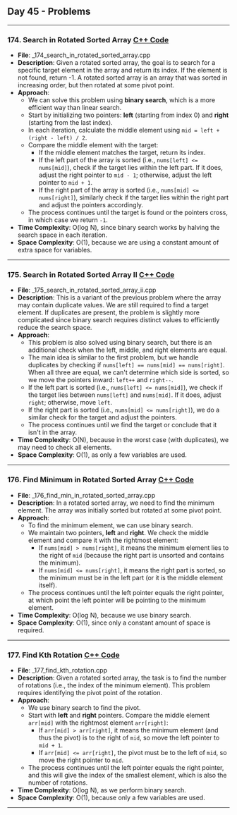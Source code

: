 ## Day 45 - Problems

---

### 174. **Search in Rotated Sorted Array** [C++ Code](./_174_search_in_rotated_sorted_array.cpp)
   - **File**: _174_search_in_rotated_sorted_array.cpp
   - **Description**: Given a rotated sorted array, the goal is to search for a specific target element in the array and return its index. If the element is not found, return -1. A rotated sorted array is an array that was sorted in increasing order, but then rotated at some pivot point.
   - **Approach**: 
      - We can solve this problem using **binary search**, which is a more efficient way than linear search.
      - Start by initializing two pointers: **left** (starting from index 0) and **right** (starting from the last index).
      - In each iteration, calculate the middle element using `mid = left + (right - left) / 2`.
      - Compare the middle element with the target:
         - If the middle element matches the target, return its index.
         - If the left part of the array is sorted (i.e., `nums[left] <= nums[mid]`), check if the target lies within the left part. If it does, adjust the right pointer to `mid - 1`; otherwise, adjust the left pointer to `mid + 1`.
         - If the right part of the array is sorted (i.e., `nums[mid] <= nums[right]`), similarly check if the target lies within the right part and adjust the pointers accordingly.
      - The process continues until the target is found or the pointers cross, in which case we return `-1`.
   - **Time Complexity**: O(log N), since binary search works by halving the search space in each iteration.
   - **Space Complexity**: O(1), because we are using a constant amount of extra space for variables.

---

### 175. **Search in Rotated Sorted Array II** [C++ Code](./_175_search_in_rotated_sorted_array_ii.cpp)
   - **File**: _175_search_in_rotated_sorted_array_ii.cpp
   - **Description**: This is a variant of the previous problem where the array may contain duplicate values. We are still required to find a target element. If duplicates are present, the problem is slightly more complicated since binary search requires distinct values to efficiently reduce the search space.
   - **Approach**:
      - This problem is also solved using binary search, but there is an additional check when the left, middle, and right elements are equal.
      - The main idea is similar to the first problem, but we handle duplicates by checking if `nums[left] == nums[mid] == nums[right]`. When all three are equal, we can't determine which side is sorted, so we move the pointers inward: `left++` and `right--`.
      - If the left part is sorted (i.e., `nums[left] <= nums[mid]`), we check if the target lies between `nums[left]` and `nums[mid]`. If it does, adjust `right`; otherwise, move `left`.
      - If the right part is sorted (i.e., `nums[mid] <= nums[right]`), we do a similar check for the target and adjust the pointers.
      - The process continues until we find the target or conclude that it isn't in the array.
   - **Time Complexity**: O(N), because in the worst case (with duplicates), we may need to check all elements.
   - **Space Complexity**: O(1), as only a few variables are used.

---

### 176. **Find Minimum in Rotated Sorted Array** [C++ Code](./_176_find_min_in_rotated_sorted_array.cpp)
   - **File**: _176_find_min_in_rotated_sorted_array.cpp
   - **Description**: In a rotated sorted array, we need to find the minimum element. The array was initially sorted but rotated at some pivot point.
   - **Approach**:
      - To find the minimum element, we can use binary search.
      - We maintain two pointers, **left** and **right**. We check the middle element and compare it with the rightmost element:
         - If `nums[mid] > nums[right]`, it means the minimum element lies to the right of `mid` (because the right part is unsorted and contains the minimum).
         - If `nums[mid] <= nums[right]`, it means the right part is sorted, so the minimum must be in the left part (or it is the middle element itself).
      - The process continues until the left pointer equals the right pointer, at which point the left pointer will be pointing to the minimum element.
   - **Time Complexity**: O(log N), because we use binary search.
   - **Space Complexity**: O(1), since only a constant amount of space is required.

---

### 177. **Find Kth Rotation** [C++ Code](./_177_find_kth_rotation.cpp)
   - **File**: _177_find_kth_rotation.cpp
   - **Description**: Given a rotated sorted array, the task is to find the number of rotations (i.e., the index of the minimum element). This problem requires identifying the pivot point of the rotation.
   - **Approach**:
      - We use binary search to find the pivot.
      - Start with **left** and **right** pointers. Compare the middle element `arr[mid]` with the rightmost element `arr[right]`:
         - If `arr[mid] > arr[right]`, it means the minimum element (and thus the pivot) is to the right of `mid`, so move the left pointer to `mid + 1`.
         - If `arr[mid] <= arr[right]`, the pivot must be to the left of `mid`, so move the right pointer to `mid`.
      - The process continues until the left pointer equals the right pointer, and this will give the index of the smallest element, which is also the number of rotations.
   - **Time Complexity**: O(log N), as we perform binary search.
   - **Space Complexity**: O(1), because only a few variables are used.

---
